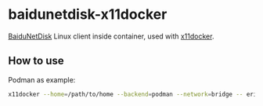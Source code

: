 # baidunetdisk-x11docker

[BaiduNetDisk](https://pan.baidu.com/) Linux client inside container, used with [x11docker](https://github.com/mviereck/x11docker).

## How to use

Podman as example:

```bash
x11docker --home=/path/to/home --backend=podman --network=bridge -- erinacio/baidunetdisk
```
